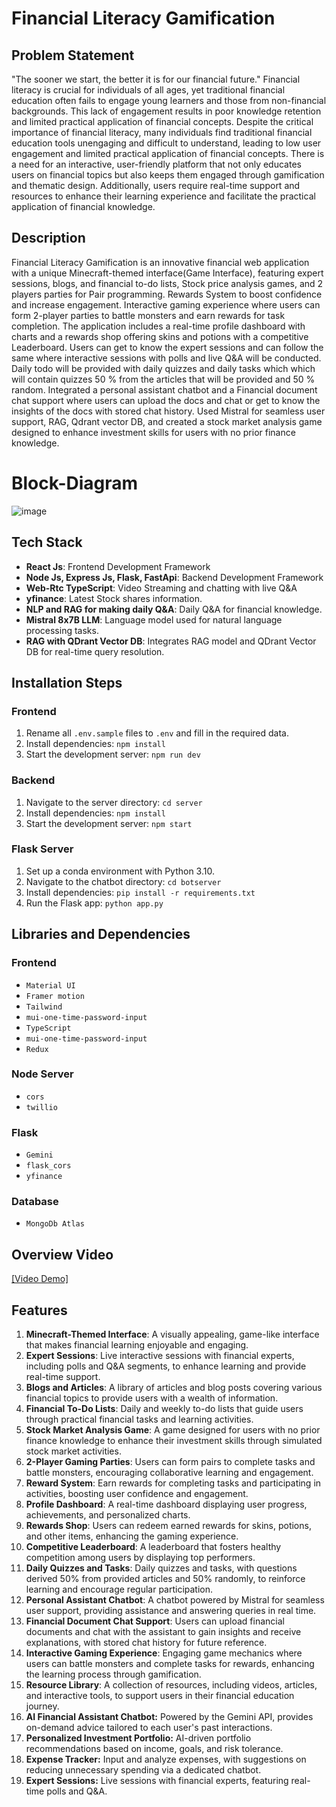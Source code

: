 # Financial Literacy Gamification
## Problem Statement
"The sooner we start, the better it is for our financial future."
Financial literacy is crucial for individuals of all ages, yet traditional financial education often fails to engage young learners and those from non-financial backgrounds. This lack of engagement results in poor knowledge retention and limited practical application of financial concepts.
Despite the critical importance of financial literacy, many individuals find traditional financial education tools unengaging and difficult to understand, leading to low user engagement and limited practical application of financial concepts. There is a need for an interactive, user-friendly platform that not only educates users on financial topics but also keeps them engaged through gamification and thematic design. Additionally, users require real-time support and resources to enhance their learning experience and facilitate the practical application of financial knowledge.

## Description
Financial Literacy Gamification is an innovative financial web application with a unique Minecraft-themed interface(Game Interface), featuring expert sessions, blogs, and financial to-do lists, Stock price analysis games, and 2 players parties for Pair programming. Rewards System to boost confidence and increase engagement. Interactive gaming experience where users can form 2-player parties to battle monsters and earn rewards for task completion. The application includes a real-time profile dashboard with charts and a rewards shop offering skins and potions with a competitive Leaderboard.
Users can get to know the expert sessions and can follow the same where interactive sessions with polls and live Q&A will be conducted. Daily todo will be provided with daily quizzes and daily tasks which which will contain quizzes 50 % from the articles that will be provided and 50 % random.
Integrated a personal assistant chatbot and a Financial document chat support where users can upload the docs and chat or get to know the insights of the docs with stored chat history. Used Mistral for seamless user support, RAG, Qdrant vector DB, and created a stock market analysis game designed to enhance investment skills for users with no prior finance knowledge.

# Block-Diagram
![image](https://github.com/gamechanger2580/Tech-A-Thon/assets/101705932/16a2f684-cb09-49ed-911c-9c99a17a9717)

## Tech Stack
- **React Js**: Frontend Development Framework
- **Node Js, Express Js, Flask, FastApi**: Backend Development Framework
- **Web-Rtc TypeScript**: Video Streaming and chatting with live Q&A
- **yfinance**: Latest Stock shares information.
- **NLP and RAG for making daily Q&A**: Daily Q&A for financial knowledge.
- **Mistral 8x7B LLM**: Language model used for natural language processing tasks.
- **RAG with QDrant Vector DB**: Integrates RAG model and QDrant Vector DB for real-time query resolution.
  
## Installation Steps

### Frontend
1. Rename all `.env.sample` files to `.env` and fill in the required data.
2. Install dependencies: `npm install`
3. Start the development server: `npm run dev`
 
### Backend
1. Navigate to the server directory: `cd server`
2. Install dependencies: `npm install`
3. Start the development server: `npm start`

### Flask Server
1. Set up a conda environment with Python 3.10.
2. Navigate to the chatbot directory: `cd botserver`
3. Install dependencies: `pip install -r requirements.txt`
4. Run the Flask app: `python app.py`

## Libraries and Dependencies
### Frontend
- `Material UI`
- `Framer motion`
- `Tailwind`
- `mui-one-time-password-input`
- `TypeScript`
- `mui-one-time-password-input`
- `Redux`

### Node Server
- `cors`
- `twillio`
  
### Flask
- `Gemini`
- `flask_cors`
- `yfinance`

### Database
- `MongoDb Atlas`

## Overview Video
[[Video Demo]]([youtu.be/Is73RUKZmo0](https://youtu.be/E-dQphshQ54))

## Features
1. **Minecraft-Themed Interface**: A visually appealing, game-like interface that makes financial learning enjoyable and engaging.
2. **Expert Sessions**: Live interactive sessions with financial experts, including polls and Q&A segments, to enhance learning and provide real-time support.
3. **Blogs and Articles**: A library of articles and blog posts covering various financial topics to provide users with a wealth of information.
4. **Financial To-Do Lists**: Daily and weekly to-do lists that guide users through practical financial tasks and learning activities.
5. **Stock Market Analysis Game**: A game designed for users with no prior finance knowledge to enhance their investment skills through simulated stock market activities.
6. **2-Player Gaming Parties**: Users can form pairs to complete tasks and battle monsters, encouraging collaborative learning and engagement.
7. **Reward System**: Earn rewards for completing tasks and participating in activities, boosting user confidence and engagement.
8. **Profile Dashboard**: A real-time dashboard displaying user progress, achievements, and personalized charts.
9. **Rewards Shop**: Users can redeem earned rewards for skins, potions, and other items, enhancing the gaming experience.
10. **Competitive Leaderboard**: A leaderboard that fosters healthy competition among users by displaying top performers.
11. **Daily Quizzes and Tasks**: Daily quizzes and tasks, with questions derived 50% from provided articles and 50% randomly, to reinforce learning and encourage regular participation.
12. **Personal Assistant Chatbot**: A chatbot powered by Mistral for seamless user support, providing assistance and answering queries in real time.
13. **Financial Document Chat Support**: Users can upload financial documents and chat with the assistant to gain insights and receive explanations, with stored chat history for future reference.
14. **Interactive Gaming Experience**: Engaging game mechanics where users can battle monsters and complete tasks for rewards, enhancing the learning process through gamification.
15. **Resource Library**: A collection of resources, including videos, articles, and interactive tools, to support users in their financial education journey.
16. **AI Financial Assistant Chatbot:** Powered by the Gemini API, provides on-demand advice tailored to each user's past interactions.
17. **Personalized Investment Portfolio:** AI-driven portfolio recommendations based on income, goals, and risk tolerance.
18. **Expense Tracker:** Input and analyze expenses, with suggestions on reducing unnecessary spending via a dedicated chatbot.
19. **Expert Sessions:** Live sessions with financial experts, featuring real-time polls and Q&A.
